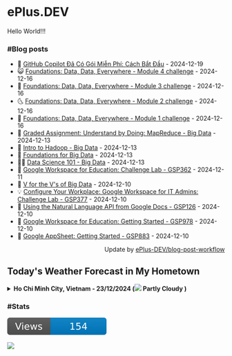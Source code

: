# ePlus.DEV

Hello World!!!

### #Blog posts

- 🧰 [GitHub Copilot Đã Có Gói Miễn Phí: Cách Bắt Đầu](https://eplus.dev/github-copilot-da-co-goi-mien-phi-cach-bat-dau) - 2024-12-19 
- 😺 [Foundations: Data, Data, Everywhere - Module 4 challenge](https://eplus.dev/foundations-data-data-everywhere-module-4-challenge) - 2024-12-16 
- 🗽 [Foundations: Data, Data, Everywhere - Module 3 challenge](https://eplus.dev/foundations-data-data-everywhere-module-3-challenge) - 2024-12-16 
- 🌜 [Foundations: Data, Data, Everywhere - Module 2 challenge](https://eplus.dev/foundations-data-data-everywhere-module-2-challenge) - 2024-12-16 
- 📝 [Foundations: Data, Data, Everywhere - Module 1 challenge](https://eplus.dev/foundations-data-data-everywhere-module-1-challenge) - 2024-12-16 
- 🚀 [Graded Assignment: Understand by Doing: MapReduce - Big Data](https://eplus.dev/graded-assignment-understand-by-doing-mapreduce-big-data) - 2024-12-13 
- 💼 [Intro to Hadoop - Big Data](https://eplus.dev/intro-to-hadoop-big-data) - 2024-12-13 
- 🦣 [Foundations for Big Data](https://eplus.dev/foundations-for-big-data) - 2024-12-13 
- 👨‍🏫 [Data Science 101 - Big Data](https://eplus.dev/data-science-101-big-data) - 2024-12-13 
- 🔭 [Google Workspace for Education: Challenge Lab - GSP362](https://eplus.dev/google-workspace-for-education-challenge-lab-gsp362) - 2024-12-11 
- 🤡 [V for the V&#39;s of Big Data](https://eplus.dev/v-for-the-vs-of-big-data) - 2024-12-10 
- 💡 [Configure Your Workplace: Google Workspace for IT Admins: Challenge Lab - GSP377](https://eplus.dev/configure-your-workplace-google-workspace-for-it-admins-challenge-lab-gsp377) - 2024-12-10 
- 🦣 [Using the Natural Language API from Google Docs - GSP126](https://eplus.dev/using-the-natural-language-api-from-google-docs-gsp126) - 2024-12-10 
- 💪 [Google Workspace for Education: Getting Started - GSP978](https://eplus.dev/google-workspace-for-education-getting-started-gsp978) - 2024-12-10 
- 🤡 [Google AppSheet: Getting Started - GSP883](https://eplus.dev/google-appsheet-getting-started-gsp883) - 2024-12-10 


<div align="right">
    Update by <a target="_blank" href="https://github.com/ePlus-DEV/blog-post-workflow">ePlus-DEV/blog-post-workflow</a>
</div>


## Today's Weather Forecast in My Hometown



<details>
    <summary><b>Ho Chi Minh City, Vietnam - 23/12/2024 (<img src="https://cdn.weatherapi.com/weather/64x64/day/116.png" width="25" /> Partly Cloudy )</b>
    </summary>

    
<table>
    <tr>
        <th>Hour</th>
        <td>00:00</td><td>01:00</td><td>02:00</td><td>03:00</td><td>04:00</td><td>05:00</td><td>06:00</td><td>07:00</td><td>08:00</td><td>09:00</td><td>10:00</td><td>11:00</td><td>12:00</td><td>13:00</td><td>14:00</td><td>15:00</td><td>16:00</td><td>17:00</td><td>18:00</td><td>19:00</td><td>20:00</td><td>21:00</td><td>22:00</td><td>23:00</td>
    </tr>
    <tr>
        <th>Weather</th>
        <td><img src="https://cdn.weatherapi.com/weather/64x64/night/116.png"></img></td><td><img src="https://cdn.weatherapi.com/weather/64x64/night/113.png"></img></td><td><img src="https://cdn.weatherapi.com/weather/64x64/night/113.png"></img></td><td><img src="https://cdn.weatherapi.com/weather/64x64/night/113.png"></img></td><td><img src="https://cdn.weatherapi.com/weather/64x64/night/113.png"></img></td><td><img src="https://cdn.weatherapi.com/weather/64x64/night/113.png"></img></td><td><img src="https://cdn.weatherapi.com/weather/64x64/night/113.png"></img></td><td><img src="https://cdn.weatherapi.com/weather/64x64/day/116.png"></img></td><td><img src="https://cdn.weatherapi.com/weather/64x64/day/116.png"></img></td><td><img src="https://cdn.weatherapi.com/weather/64x64/day/116.png"></img></td><td><img src="https://cdn.weatherapi.com/weather/64x64/day/116.png"></img></td><td><img src="https://cdn.weatherapi.com/weather/64x64/day/116.png"></img></td><td><img src="https://cdn.weatherapi.com/weather/64x64/day/116.png"></img></td><td><img src="https://cdn.weatherapi.com/weather/64x64/day/116.png"></img></td><td><img src="https://cdn.weatherapi.com/weather/64x64/day/116.png"></img></td><td><img src="https://cdn.weatherapi.com/weather/64x64/day/116.png"></img></td><td><img src="https://cdn.weatherapi.com/weather/64x64/day/113.png"></img></td><td><img src="https://cdn.weatherapi.com/weather/64x64/day/113.png"></img></td><td><img src="https://cdn.weatherapi.com/weather/64x64/night/113.png"></img></td><td><img src="https://cdn.weatherapi.com/weather/64x64/night/113.png"></img></td><td><img src="https://cdn.weatherapi.com/weather/64x64/night/113.png"></img></td><td><img src="https://cdn.weatherapi.com/weather/64x64/night/113.png"></img></td><td><img src="https://cdn.weatherapi.com/weather/64x64/night/113.png"></img></td><td><img src="https://cdn.weatherapi.com/weather/64x64/night/113.png"></img></td>
    </tr>
    <tr>
        <th>Condition</th>
        <td width="200px">Partly Cloudy </td><td width="200px">Clear </td><td width="200px">Clear </td><td width="200px">Clear </td><td width="200px">Clear </td><td width="200px">Clear </td><td width="200px">Clear </td><td width="200px">Partly Cloudy </td><td width="200px">Partly Cloudy </td><td width="200px">Partly Cloudy </td><td width="200px">Partly Cloudy </td><td width="200px">Partly Cloudy </td><td width="200px">Partly Cloudy </td><td width="200px">Partly Cloudy </td><td width="200px">Partly Cloudy </td><td width="200px">Partly Cloudy </td><td width="200px">Sunny</td><td width="200px">Sunny</td><td width="200px">Clear </td><td width="200px">Clear </td><td width="200px">Clear </td><td width="200px">Clear </td><td width="200px">Clear </td><td width="200px">Clear </td>
    </tr>
    <tr>
        <th>Temperature</th>
        <td>22.8 °C</td><td>21.9 °C</td><td>21.4 °C</td><td>20.9 °C</td><td>20.5 °C</td><td>20.2 °C</td><td>19.9 °C</td><td>20.5 °C</td><td>22.4 °C</td><td>24.2 °C</td><td>26.2 °C</td><td>28.1 °C</td><td>29.8 °C</td><td>30.6 °C</td><td>30.9 °C</td><td>30.9 °C</td><td>30.6 °C</td><td>28.8 °C</td><td>26.1 °C</td><td>24.6 °C</td><td>24 °C</td><td>24 °C</td><td>23.9 °C</td><td>23.7 °C</td>
    </tr>
    <tr>
        <th>Wind</th>
        <td>9.7 kph</td><td>7.2 kph</td><td>8.3 kph</td><td>9 kph</td><td>7.9 kph</td><td>8.6 kph</td><td>7.6 kph</td><td>7.9 kph</td><td>9.4 kph</td><td>9.4 kph</td><td>10.8 kph</td><td>7.9 kph</td><td>4.3 kph</td><td>5.4 kph</td><td>6.5 kph</td><td>7.2 kph</td><td>6.1 kph</td><td>6.1 kph</td><td>6.8 kph</td><td>9.4 kph</td><td>8.3 kph</td><td>6.1 kph</td><td>4.7 kph</td><td>4.7 kph</td>
    </tr>
</table>


<div align="right">
    Updated at: 2024-12-22T17:55:16Z - by <a target="_blank"
        href="https://github.com/ePlus-DEV/weather-forecast">ePlus-DEV/weather-forecast</a>
</div>
</details>


### #Stats

[![Image of counter](https://github.com/ePlus-DEV/view-counter/blob/main/svg/685088620/badge.svg)](https://github.com/ePlus-DEV/view-counter/blob/main/readme/685088620/week.md)

![](https://komarev.com/ghpvc/?username=ePlus-DEV&style=for-the-badge)
